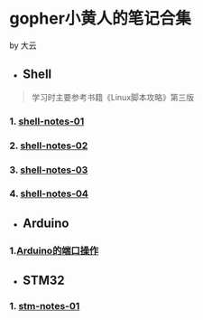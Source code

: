 # gopher小黄人的笔记合集

by 大云

- ## Shell

> 学习时主要参考书籍《Linux脚本攻略》第三版

### 1. [shell-notes-01](https://github.com/code4EE/yun-notes/blob/main/shell-notes/shell-notes-01.md)

### 2. [shell-notes-02](https://github.com/code4EE/yun-notes/blob/main/shell-notes/shell-notes-02.md)

### 3. [shell-notes-03](https://github.com/code4EE/yun-notes/blob/main/shell-notes/shell-notes-03.md)

### 4. [shell-notes-04](https://github.com/code4EE/yun-notes/blob/main/shell-notes/shell-notes-04.md)

- ## Arduino

### 1.[Arduino的端口操作](https://github.com/code4EE/yun-notes/blob/main/arduino-notes/arduino_port_manipulation.md)

- ## STM32

### 1. [stm-notes-01](https://github.com/code4EE/yun-notes)
